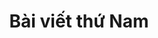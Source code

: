 ---
title: Bài viết thứ Nam
description: Thay đổi mô tả của bài viết thứ tu một chút xem sao tiện thể thử luôn **text bold**
inCategory: Tư duy
catPath: tu-duy
---